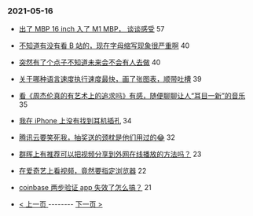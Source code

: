 ### 2021-05-16 
- [出了 MBP 16 inch 入了 M1 MBP， 谈谈感受](https://www.v2ex.com/t/777139) 57
- [不知道有没有看 B 站的，现在字母缩写现象很严重啊](https://www.v2ex.com/t/777184) 40
- [突然有了个点子不知道未来会不会有人去做](https://www.v2ex.com/t/777207) 40
- [关于哪种语言速度执行速度最快，画了张图表，顺带吐槽](https://www.v2ex.com/t/777179) 39
- [看《周杰伦真的有艺术上的追求吗》有感，随便聊聊让人“耳目一新”的音乐](https://www.v2ex.com/t/777161) 35
- [我在 iPhone 上没有找到耳机插孔](https://www.v2ex.com/t/777185) 34
- [腾讯云要笑死我，抽奖送的颈枕是他们用过的😂](https://www.v2ex.com/t/777154) 32
- [群晖上有推荐可以把视频分享到外网在线播放的方法吗？](https://www.v2ex.com/t/777222) 23
- [在爱奇艺上看视频，竟然要指定浏览器](https://www.v2ex.com/t/777189) 22
- [coinbase 两步验证 app 失效了怎么搞？](https://www.v2ex.com/t/777188) 21 

- [ < 上一页 ](https://github.com/able8/v2ex-hot-record/blob/master/2021-05-15.md) -------- [ 下一页 > ](https://github.com/able8/v2ex-hot-record/blob/master/2021-05-17.md)